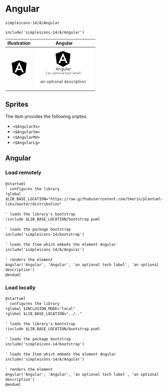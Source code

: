 # Angular


```text
simpleicons-14/A/Angular
```

```text
include('simpleicons-14/A/Angular')
```



| Illustration | Angular |
| :---: | :---: |
| ![illustration for Illustration](../../simpleicons-14/A/Angular.png) | ![illustration for Angular](../../simpleicons-14/A/Angular.Local.png) |



## Sprites
The item provides the following sriptes:

- `<$AngularXs>`
- `<$AngularSm>`
- `<$AngularMd>`
- `<$AngularLg>`





## Angular

### Load remotely
```plantuml
@startuml
' configures the library
!global $LIB_BASE_LOCATION="https://raw.githubusercontent.com/tmorin/plantuml-libs/master/distribution"

' loads the library's bootstrap
!include $LIB_BASE_LOCATION/bootstrap.puml

' loads the package bootstrap
include('simpleicons-14/bootstrap')

' loads the Item which embeds the element Angular
include('simpleicons-14/A/Angular')

' renders the element
Angular('Angular', 'Angular', 'an optional tech label', 'an optional description')
@enduml
```

### Load locally
```plantuml
@startuml
' configures the library
!global $INCLUSION_MODE="local"
!global $LIB_BASE_LOCATION="../.."

' loads the library's bootstrap
!include $LIB_BASE_LOCATION/bootstrap.puml

' loads the package bootstrap
include('simpleicons-14/bootstrap')

' loads the Item which embeds the element Angular
include('simpleicons-14/A/Angular')

' renders the element
Angular('Angular', 'Angular', 'an optional tech label', 'an optional description')
@enduml
```

